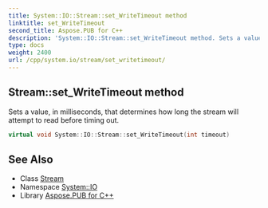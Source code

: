 ```yaml
---
title: System::IO::Stream::set_WriteTimeout method
linktitle: set_WriteTimeout
second_title: Aspose.PUB for C++
description: 'System::IO::Stream::set_WriteTimeout method. Sets a value, in milliseconds, that determines how long the stream will attempt to read before timing out in C++.'
type: docs
weight: 2400
url: /cpp/system.io/stream/set_writetimeout/
---
```

## Stream::set_WriteTimeout method


Sets a value, in milliseconds, that determines how long the stream will attempt to read before timing out.

```cpp
virtual void System::IO::Stream::set_WriteTimeout(int timeout)
```

## See Also

* Class [Stream](../)
* Namespace [System::IO](../../)
* Library [Aspose.PUB for C++](../../../)
